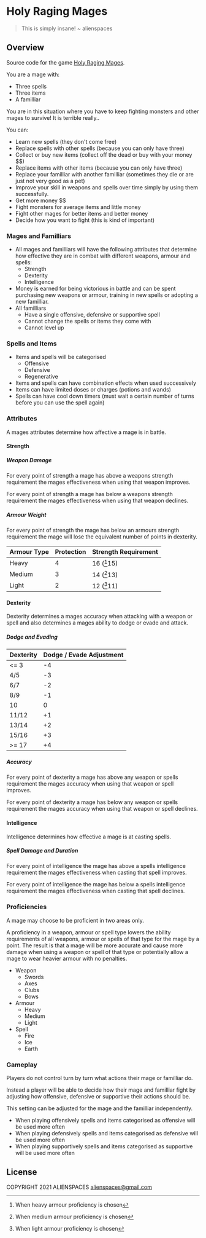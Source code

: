 # Holy Raging Mages

> This is simply insane! ~ alienspaces

## Overview

Source code for the game [Holy Raging Mages](https://holyragingmages.com).

You are a mage with:

* Three spells
* Three items
* A familliar

You are in this situation where you have to keep fighting monsters and other mages to survive! It is terrible really..

You can:

* Learn new spells (they don't come free)
* Replace spells with other spells (because you can only have three)
* Collect or buy new items (collect off the dead or buy with your money $$)
* Replace items with other items (because you can only have three)
* Replace your familliar with another familliar (sometimes they die or are just not very good as a pet)
* Improve your skill in weapons and spells over time simply by using them successfully.
* Get more money $$
* Fight monsters for average items and little money
* Fight other mages for better items and better money
* Decide how you want to fight (this is kind of important)

### Mages and Familliars

* All mages and familliars will have the following attributes that determine how effective they are in combat with different weapons, armour and spells:
  * Strength
  * Dexterity
  * Intelligence
* Money is earned for being victorious in battle and can be spent purchasing new weapons or armour, training in new spells or adopting a new familliar.
* All familliars
  * Have a single offensive, defensive or supportive spell
  * Cannot change the spells or items they come with
  * Cannot level up

### Spells and Items

* Items and spells will be categorised
  * Offensive
  * Defensive
  * Regenerative
* Items and spells can have combination effects when used successively
* Items can have limited doses or charges (potions and wands)
* Spells can have cool down timers (must wait a certain number of turns before you can use the spell again)

### Attributes

A mages attributes determine how affective a mage is in battle.

#### Strength

##### Weapon Damage

For every point of strength a mage has above a weapons strength requirement the mages effectiveness when using that weapon improves.

For every point of strength a mage has below a weapons strength requirement the mages effectiveness when using that weapon declines.

##### Armour Weight

For every point of strength the mage has below an armours strength requirement the mage will lose the equivalent number of points in dexterity.

| Armour Type | Protection | Strength Requirement |
|-------------|------------|----------------------|
| Heavy  | 4 | 16 ([^1]15) |
| Medium | 3 | 14 ([^2]13) |
| Light  | 2 | 12 ([^3]11) |

[^1]: When heavy armour proficiency is chosen

[^2]: When medium armour proficiency is chosen

[^3]: When light armour proficiency is chosen

#### Dexterity

Dexterity determines a mages accuracy when attacking with a weapon or spell and also determines a mages ability to dodge or evade and attack.

##### Dodge and Evading

| Dexterity | Dodge / Evade Adjustment |
|-----------|--------------------------|
| <= 3      | -4  |
| 4/5       | -3  |
| 6/7       | -2  |
| 8/9       | -1  |
| 10        | 0   |
| 11/12     | +1  |
| 13/14     | +2  |
| 15/16     | +3  |
| >= 17     | +4  |

##### Accuracy

For every point of dexterity a mage has above any weapon or spells requirement the mages accuracy when using that weapon or spell improves.

For every point of dexterity a mage has below any weapon or spells requirement the mages accuracy when using that weapon or spell declines.

#### Intelligence

Intelligence determines how effective a mage is at casting spells.

##### Spell Damage and Duration

For every point of intelligence the mage has above a spells intelligence requirement the mages effectiveness when casting that spell improves.

For every point of intelligence the mage has below a spells intelligence requirement the mages effectiveness when casting that spell declines.

### Proficiencies

A mage may choose to be proficient in two areas only.

A proficiency in a weapon, armour or spell type lowers the ability requirements of all weapons, armour or spells of that type for the mage by a point. The result is that a mage will be more accurate and cause more damage when using a weapon or spell of that type or potentially allow a mage to wear heavier armour with no penalties.

* Weapon
  * Swords
  * Axes
  * Clubs
  * Bows
* Armour
  * Heavy
  * Medium
  * Light
* Spell
  * Fire
  * Ice
  * Earth

### Gameplay

Players do not control turn by turn what actions their mage or familliar do.

Instead a player will be able to decide how their mage and familliar fight by adjusting how offensive, defensive or supportive their actions should be.

This setting can be adjusted for the mage and the familliar independently.

* When playing offensively spells and items categorised as offensive will be used more often
* When playing defensively spells and items categorised as defensive will be used more often
* When playing supportively spells and items categorised as supportive will be used more often

## License

COPYRIGHT 2021 ALIENSPACES alienspaces@gmail.com
